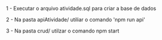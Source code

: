 1 - Executar o arquivo atividade.sql para criar a base de dados

2 - Na pasta apiAtividade/ utiliar o comando 'npm run api'

3 - Na pasta crud/ utilzar o comando npm start
